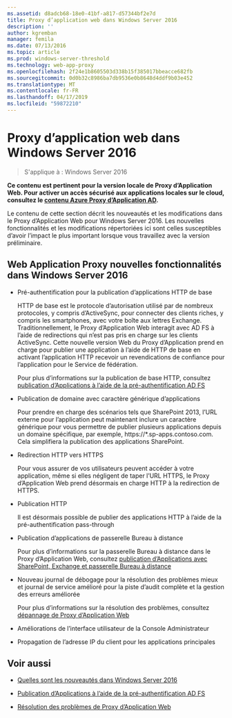 ```yaml
---
ms.assetid: d8adcb68-18e0-41bf-a817-d57344bf2e7d
title: Proxy d’application web dans Windows Server 2016
description: ''
author: kgremban
manager: femila
ms.date: 07/13/2016
ms.topic: article
ms.prod: windows-server-threshold
ms.technology: web-app-proxy
ms.openlocfilehash: 2f24e1b8605503d338b15f385017bbeacce682fb
ms.sourcegitcommit: 0d0b32c8986ba7db9536e0b8648d4ddf9b03e452
ms.translationtype: MT
ms.contentlocale: fr-FR
ms.lasthandoff: 04/17/2019
ms.locfileid: "59872210"
---
```

# <a name="web-application-proxy-in-windows-server-2016"></a>Proxy d’application web dans Windows Server 2016

>S'applique à : Windows Server 2016

**Ce contenu est pertinent pour la version locale de Proxy d’Application Web. Pour activer un accès sécurisé aux applications locales sur le cloud, consultez le [contenu Azure Proxy d’Application AD](https://azure.microsoft.com/documentation/articles/active-directory-application-proxy-get-started/).**  
  
Le contenu de cette section décrit les nouveautés et les modifications dans le Proxy d’Application Web pour Windows Server 2016. Les nouvelles fonctionnalités et les modifications répertoriées ici sont celles susceptibles d’avoir l’impact le plus important lorsque vous travaillez avec la version préliminaire.  
  
## <a name="web-application-proxy-new-features-in-windows-server-2016"></a>Web Application Proxy nouvelles fonctionnalités dans Windows Server 2016
  
-   Pré-authentification pour la publication d’applications HTTP de base  
  
    HTTP de base est le protocole d’autorisation utilisé par de nombreux protocoles, y compris d’ActiveSync, pour connecter des clients riches, y compris les smartphones, avec votre boîte aux lettres Exchange. Traditionnellement, le Proxy d’Application Web interagit avec AD FS à l’aide de redirections qui n’est pas pris en charge sur les clients ActiveSync. Cette nouvelle version Web du Proxy d’Application prend en charge pour publier une application à l’aide de HTTP de base en activant l’application HTTP recevoir un revendications de confiance pour l’application pour le Service de fédération.  
  
    Pour plus d’informations sur la publication de base HTTP, consultez [publication d’Applications à l’aide de la pré-authentification AD FS](Publishing-Applications-using-AD-FS-Preauthentication.md#publish-an-application-that-uses-http-basic)  
  
-   Publication de domaine avec caractère générique d’applications  
  
    Pour prendre en charge des scénarios tels que SharePoint 2013, l’URL externe pour l’application peut maintenant inclure un caractère générique pour vous permettre de publier plusieurs applications depuis un domaine spécifique, par exemple, https://*.sp-apps.contoso.com. Cela simplifiera la publication des applications SharePoint.  
  
-   Redirection HTTP vers HTTPS  
  
    Pour vous assurer de vos utilisateurs peuvent accéder à votre application, même si elles négligent de taper l’URL HTTPS, le Proxy d’Application Web prend désormais en charge HTTP à la redirection de HTTPS.  
  
-   Publication HTTP  
  
    Il est désormais possible de publier des applications HTTP à l’aide de la pré-authentification pass-through  
  
-   Publication d’applications de passerelle Bureau à distance  
  
    Pour plus d’informations sur la passerelle Bureau à distance dans le Proxy d’Application Web, consultez [publication d’Applications avec SharePoint, Exchange et passerelle Bureau à distance](../web-application-proxy/Publishing-Applications-with-SharePoint,-Exchange-and-RDG.md)  
  
-   Nouveau journal de débogage pour la résolution des problèmes mieux et journal de service amélioré pour la piste d’audit complète et la gestion des erreurs améliorée  
  
    Pour plus d’informations sur la résolution des problèmes, consultez [dépannage de Proxy d’Application Web](https://technet.microsoft.com/library/dn770156.aspx)  
  
-   Améliorations de l’interface utilisateur de la Console Administrateur  
  
-   Propagation de l’adresse IP du client pour les applications principales  
  
## <a name="see-also"></a>Voir aussi  
  
-   [Quelles sont les nouveautés dans Windows Server 2016](https://technet.microsoft.com/library/dn765472.aspx)  
  
-   [Publication d’Applications à l’aide de la pré-authentification AD FS](../web-application-proxy/Publishing-Applications-using-AD-FS-Preauthentication.md)  
  
-   [Résolution des problèmes de Proxy d’Application Web](https://technet.microsoft.com/library/dn770156.aspx)  
  


